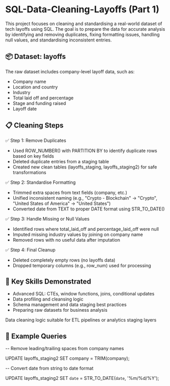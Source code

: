 # SQL-Data-Cleaning-Layoffs (Part 1)

This project focuses on cleaning and standardising a real-world dataset of tech layoffs using SQL. The goal is to prepare the data for accurate analysis by identifying and removing duplicates, fixing formatting issues, handling null values, and standardising inconsistent entries.

## 📦  Dataset: layoffs

The raw dataset includes company-level layoff data, such as:

- Company name
- Location and country
- Industry
- Total laid off and percentage
- Stage and funding raised
- Layoff date

## 📋 Cleaning Steps

✅ Step 1: Remove Duplicates

- Used ROW_NUMBER() with PARTITION BY to identify duplicate rows based on key fields
- Deleted duplicate entries from a staging table
- Created new clean tables (layoffs_staging, layoffs_staging2) for safe transformations
  

✅ Step 2: Standardise Formatting

- Trimmed extra spaces from text fields (company, etc.)
- Unified inconsistent naming (e.g., "Crypto - Blockchain" → "Crypto", "United States of America" → "United States")
- Converted date from TEXT to proper DATE format using STR_TO_DATE()
  

✅ Step 3: Handle Missing or Null Values

- Identified rows where total_laid_off and percentage_laid_off were null
- Imputed missing industry values by joining on company name
- Removed rows with no useful data after imputation
  
✅ Step 4: Final Cleanup

- Deleted completely empty rows (no layoffs data)
- Dropped temporary columns (e.g., row_num) used for processing
  
## 🧠 Key Skills Demonstrated

- Advanced SQL: CTEs, window functions, joins, conditional updates
- Data profiling and cleansing logic
- Schema management and data staging best practices
- Preparing raw datasets for business analysis
  
Data cleaning logic suitable for ETL pipelines or analytics staging layers

## 🧪 Example Queries

-- Remove leading/trailing spaces from company names

  UPDATE layoffs_staging2
  SET company = TRIM(company);

-- Convert date from string to date format

  UPDATE layoffs_staging2
  SET `date` = STR_TO_DATE(`date`, '%m/%d/%Y');
